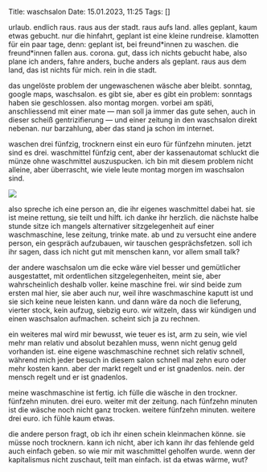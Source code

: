 Title: waschsalon
Date: 15.01.2023, 11:25
Tags: []

urlaub. endlich raus. raus aus der stadt. raus aufs land. alles geplant, kaum etwas gebucht. nur die hinfahrt, geplant ist eine kleine rundreise. klamotten für ein paar tage, denn: geplant ist, bei freund\*innen zu waschen. die freund\*innen fallen aus. corona. gut, dass ich nichts gebucht habe, also plane ich anders, fahre anders, buche anders als geplant. raus aus dem land, das ist nichts für mich. rein in die stadt.

das ungelöste problem der ungewaschenen wäsche aber bleibt. sonntag, google maps, waschsalon. es gibt sie, aber es gibt ein problem: sonntags haben sie geschlossen. also montag morgen. vorbei am späti, anschliessend mit einer mate — man soll ja immer das gute sehen, auch in dieser scheiß gentrizifierung — und einer zeitung in den waschsalon direkt nebenan. nur barzahlung, aber das stand ja schon im internet.

waschen drei fünfzig, trocknern einst ein euro für fünfzehn minuten. jetzt sind es drei. waschmittel fünfzig cent, aber der kassenautomat schluckt die münze ohne waschmittel auszuspucken. ich bin mit diesem problem nicht alleine, aber überrascht, wie viele leute montag morgen im waschsalon sind.

![](waschsalon.jpeg)

also spreche ich eine person an, die ihr eigenes waschmittel dabei hat. sie ist meine rettung, sie teilt und hilft. ich danke ihr herzlich. die nächste halbe stunde sitze ich mangels alternativer sitzgelegenheit auf einer waschmaschine, lese zeitung, trinke mate. ab und zu versucht eine andere person, ein gespräch aufzubauen, wir tauschen gesprächsfetzen. soll ich ihr sagen, dass ich nicht gut mit menschen kann, vor allem small talk?

der andere waschsalon um die ecke wäre viel besser und gemütlicher ausgestattet, mit ordentlichen sitzgelegenheiten, meint sie, aber wahrscheinlich deshalb voller. keine maschine frei. wir sind beide zum ersten mal hier, sie aber auch nur, weil ihre waschmaschine kaputt ist und sie sich keine neue leisten kann. und dann wäre da noch die lieferung, vierter stock, kein aufzug, siebzig euro. wir witzeln, dass wir kündigen und einen waschsalon aufmachen. scheint sich ja zu rechnen.

ein weiteres mal wird mir bewusst, wie teuer es ist, arm zu sein, wie viel mehr man relativ und absolut bezahlen muss, wenn nicht genug geld vorhanden ist. eine eigene waschmaschine rechnet sich relativ schnell, während mich jeder besuch in diesem salon schnell mal zehn euro oder mehr kosten kann. aber der markt regelt und er ist gnadenlos. nein. der mensch regelt und er ist gnadenlos.

meine waschmaschine ist fertig. ich fülle die wäsche in den trockner. fünfzehn minuten. drei euro. weiter mit der zeitung. nach fünfzehn minuten ist die wäsche noch nicht ganz trocken. weitere fünfzehn minuten. weitere drei euro. ich fühle kaum etwas.

die andere person fragt, ob ich ihr einen schein kleinmachen könne. sie müsse noch trocknern. kann ich nicht, aber ich kann ihr das fehlende geld auch einfach geben. so wie mir mit waschmittel geholfen wurde. wenn der kapitalismus nicht zuschaut, teilt man einfach. ist da etwas wärme, wut?